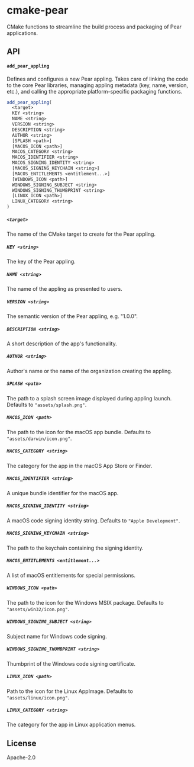 # cmake-pear

CMake functions to streamline the build process and packaging of Pear applications.

## API

#### `add_pear_appling`

Defines and configures a new Pear appling. Takes care of linking the code to the core Pear libraries, managing appling metadata (key, name, version, etc.), and calling the appropriate platform-specific packaging functions.

```cmake
add_pear_appling(
  <target>
  KEY <string>
  NAME <string>
  VERSION <string>
  DESCRIPTION <string>
  AUTHOR <string>
  [SPLASH <path>]
  [MACOS_ICON <path>]
  MACOS_CATEGORY <string>
  MACOS_IDENTIFIER <string>
  MACOS_SIGNING_IDENTITY <string>
  [MACOS_SIGNING_KEYCHAIN <string>]
  [MACOS_ENTITLEMENTS <entitlement...>]
  [WINDOWS_ICON <path>]
  WINDOWS_SIGNING_SUBJECT <string>
  WINDOWS_SIGNING_THUMBPRINT <string>
  [LINUX_ICON <path>]
  LINUX_CATEGORY <string>
)
```

##### `<target>`
The name of the CMake target to create for the Pear appling.

##### `KEY <string>`
The key of the Pear appling.

##### `NAME <string>`
The name of the appling as presented to users.

##### `VERSION <string>` 
The semantic version of the Pear appling, e.g. "1.0.0".

##### `DESCRIPTION <string>`
A short description of the app's functionality.

##### `AUTHOR <string>`
Author's name or the name of the organization creating the appling.

##### `SPLASH <path>`
The path to a splash screen image displayed during appling launch. Defaults to `"assets/splash.png"`.

##### `MACOS_ICON <path>` 
The path to the icon for the macOS app bundle. Defaults to `"assets/darwin/icon.png"`.

##### `MACOS_CATEGORY <string>`
The category for the app in the macOS App Store or Finder.

##### `MACOS_IDENTIFIER <string>`
A unique bundle identifier for the macOS app.

##### `MACOS_SIGNING_IDENTITY <string>`
A macOS code signing identity string. Defaults to `"Apple Development"`.

##### `MACOS_SIGNING_KEYCHAIN <string>` 
The path to the keychain containing the signing identity.

##### `MACOS_ENTITLEMENTS <entitlement...>` 
A list of macOS entitlements for special permissions.

##### `WINDOWS_ICON <path>` 
The path to the icon for the Windows MSIX package. Defaults to `"assets/win32/icon.png"`.

##### `WINDOWS_SIGNING_SUBJECT <string>` 
Subject name for Windows code signing.

##### `WINDOWS_SIGNING_THUMBPRINT <string>` 
Thumbprint of the Windows code signing certificate.

##### `LINUX_ICON <path>` 
Path to the icon for the Linux AppImage. Defaults to `"assets/linux/icon.png"`.

##### `LINUX_CATEGORY <string>` 
The category for the app in Linux application menus.

## License

Apache-2.0
